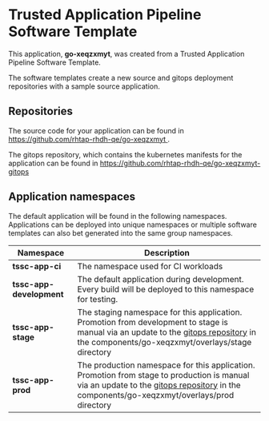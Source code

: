 # Trusted Application Pipeline Software Template

This application, **go-xeqzxmyt**, was created from a Trusted Application Pipeline Software Template.

The software templates create a new source and gitops deployment repositories with a sample source application. 

## Repositories

The source code for your application can be found in [https://github.com/rhtap-rhdh-qe/go-xeqzxmyt ](https://github.com/rhtap-rhdh-qe/go-xeqzxmyt ).
 
The gitops repository, which contains the kubernetes manifests for the application can be found in 
[https://github.com/rhtap-rhdh-qe/go-xeqzxmyt-gitops ](https://github.com/rhtap-rhdh-qe/go-xeqzxmyt-gitops ) 

## Application namespaces 

The default application will be found in the following namespaces. Applications can be deployed into unique namespaces or multiple software templates can also bet generated into the same group namespaces.  

|  Namespace   |  Description   |  
| -------- | -------- |
| **tssc-app-ci** | The namespace used for CI workloads |
| **tssc-app-development** | The default application during development. Every build will be deployed to this namespace for testing. |
| **tssc-app-stage** | The staging namespace for this application. Promotion from development to stage is manual via an update to the [gitops repository](https://github.com/rhtap-rhdh-qe/go-xeqzxmyt-gitops ) in the components/go-xeqzxmyt/overlays/stage directory |
| **tssc-app-prod** | The production namespace for this application. Promotion from stage to production is manual via an update to the [gitops repository](https://github.com/rhtap-rhdh-qe/go-xeqzxmyt-gitops ) in the components/go-xeqzxmyt/overlays/prod directory |
